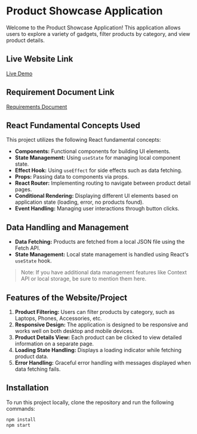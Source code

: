 # Product Showcase Application

Welcome to the Product Showcase Application! This application allows users to explore a variety of gadgets, filter products by category, and view product details.

## Live Website Link

[Live Demo]([https://your-live-website-link.com](https://magical-gumption-061d0e.netlify.app/))

## Requirement Document Link

[Requirements Document](https://github.com/programming-hero-web-course2/b10a8-gadget-heaven-nur922184)

## React Fundamental Concepts Used

This project utilizes the following React fundamental concepts:

- **Components:** Functional components for building UI elements.
- **State Management:** Using `useState` for managing local component state.
- **Effect Hook:** Using `useEffect` for side effects such as data fetching.
- **Props:** Passing data to components via props.
- **React Router:** Implementing routing to navigate between product detail pages.
- **Conditional Rendering:** Displaying different UI elements based on application state (loading, error, no products found).
- **Event Handling:** Managing user interactions through button clicks.

## Data Handling and Management

- **Data Fetching:** Products are fetched from a local JSON file using the Fetch API.
- **State Management:** Local state management is handled using React's `useState` hook. 

> Note: If you have additional data management features like Context API or local storage, be sure to mention them here.

## Features of the Website/Project

1. **Product Filtering:** Users can filter products by category, such as Laptops, Phones, Accessories, etc.
2. **Responsive Design:** The application is designed to be responsive and works well on both desktop and mobile devices.
3. **Product Details View:** Each product can be clicked to view detailed information on a separate page.
4. **Loading State Handling:** Displays a loading indicator while fetching product data.
5. **Error Handling:** Graceful error handling with messages displayed when data fetching fails.

## Installation

To run this project locally, clone the repository and run the following commands:

```bash
npm install
npm start
